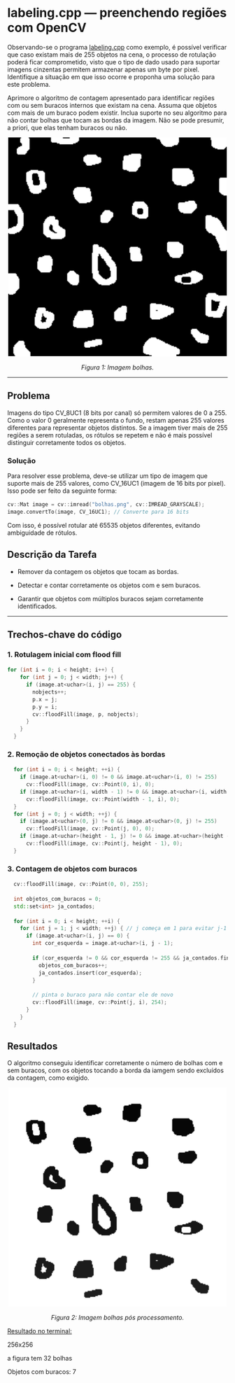 # labeling.cpp — preenchendo regiões com OpenCV

Observando-se o programa [labeling.cpp](https://agostinhobritojr.github.io/tutorial/pdi/labeling.html) como exemplo, é possível verificar que caso existam mais de 255 objetos na cena, o processo de rotulação poderá ficar comprometido, visto que o tipo de dado usado para suportar imagens cinzentas permitem armazenar apenas um byte por pixel. Identifique a situação em que isso ocorre e proponha uma solução para este problema.

Aprimore o algoritmo de contagem apresentado para identificar regiões com ou sem buracos internos que existam na cena. Assuma que objetos com mais de um buraco podem existir. Inclua suporte no seu algoritmo para não contar bolhas que tocam as bordas da imagem. Não se pode presumir, a priori, que elas tenham buracos ou não.

<p align="center">
  <img src="bolhas.png" width="500"/>
</p>

<p align="center"><i>Figura 1: Imagem bolhas.</i></p>

---

## Problema
Imagens do tipo CV_8UC1 (8 bits por canal) só permitem valores de 0 a 255. Como o valor 0 geralmente representa o fundo, restam apenas 255 valores diferentes para representar objetos distintos. Se a imagem tiver mais de 255 regiões a serem rotuladas, os rótulos se repetem e não é mais possível distinguir corretamente todos os objetos.

### Solução
Para resolver esse problema, deve-se utilizar um tipo de imagem que suporte mais de 255 valores, como CV_16UC1 (imagem de 16 bits por pixel). Isso pode ser feito da seguinte forma:

```cpp
cv::Mat image = cv::imread("bolhas.png", cv::IMREAD_GRAYSCALE);
image.convertTo(image, CV_16UC1); // Converte para 16 bits
```

Com isso, é possível rotular até 65535 objetos diferentes, evitando ambiguidade de rótulos.


## Descrição da Tarefa

- Remover da contagem os objetos que tocam as bordas.

- Detectar e contar corretamente os objetos com e sem buracos.

- Garantir que objetos com múltiplos buracos sejam corretamente identificados.

---

## Trechos-chave do código


### 1. Rotulagem inicial com flood fill

```cpp
for (int i = 0; i < height; i++) {
    for (int j = 0; j < width; j++) {
      if (image.at<uchar>(i, j) == 255) {
        nobjects++;
        p.x = j;
        p.y = i;
        cv::floodFill(image, p, nobjects);
      }
    }
  }
```

### 2. Remoção de objetos conectados às bordas

```cpp
  for (int i = 0; i < height; ++i) {
    if (image.at<uchar>(i, 0) != 0 && image.at<uchar>(i, 0) != 255)
      cv::floodFill(image, cv::Point(0, i), 0);
    if (image.at<uchar>(i, width - 1) != 0 && image.at<uchar>(i, width - 1) != 255)
      cv::floodFill(image, cv::Point(width - 1, i), 0);
  }
  for (int j = 0; j < width; ++j) {
    if (image.at<uchar>(0, j) != 0 && image.at<uchar>(0, j) != 255)
      cv::floodFill(image, cv::Point(j, 0), 0);
    if (image.at<uchar>(height - 1, j) != 0 && image.at<uchar>(height - 1, j) != 255)
      cv::floodFill(image, cv::Point(j, height - 1), 0);
  }  
```
### 3. Contagem de objetos com buracos

```cpp
  cv::floodFill(image, cv::Point(0, 0), 255);

  int objetos_com_buracos = 0;
  std::set<int> ja_contados;

  for (int i = 0; i < height; ++i) {
    for (int j = 1; j < width; ++j) { // j começa em 1 para evitar j-1 < 0
      if (image.at<uchar>(i, j) == 0) {
        int cor_esquerda = image.at<uchar>(i, j - 1);

        if (cor_esquerda != 0 && cor_esquerda != 255 && ja_contados.find(cor_esquerda) == ja_contados.end()) {
          objetos_com_buracos++;
          ja_contados.insert(cor_esquerda);
        }

        // pinta o buraco para não contar ele de novo
        cv::floodFill(image, cv::Point(j, i), 254);
      }
    }
  }
```
## Resultados

O algoritmo conseguiu identificar corretamente o número de bolhas com e sem buracos, com os objetos tocando a borda da iamgem sendo excluídos da contagem, como exigido.

<p align="center">
  <img src="./build/objetos_com_buracos.png" width="500"/>
</p>

<p align="center"><i>Figura 2: Imagem bolhas pós processamento.</i></p>

[Resultado no terminal:](./build/resultado_no_terminal.txt)

256x256

a figura tem 32 bolhas

Objetos com buracos: 7
